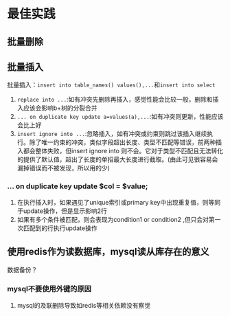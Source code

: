 # 最佳实践

## 批量删除

## 批量插入

批量插入：`insert into table_names() values(),...`和`insert into select`  

1. `replace into ...`:如有冲突先删除再插入，感觉性能会比较一般，删除和插入应该会影响b+树的分裂合并
2. `... on duplicate key update a=values(a),...`:如有冲突则更新，性能应该会比上好
3. `insert ignore into ...`:忽略插入，如有冲突或约束则跳过该插入继续执行。除了唯一约束的冲突，类似字段超出长度、类型不匹配等错误，前两种插入都会整体失败，但insert ignore into 则不会。它对于类型不匹配且无法转化的提供了默认值，超出了长度的单招最大长度进行截取。(由此可见很容易会漏掉错误而不被发现，所以用的少)

### ... on duplicate key update $col = $value;

1. 在执行插入时，如果遇见了unique索引或primary key中出现重复值，则等同于update操作，但是显示影响2行
2. 如果有多个条件被匹配，则会表现为condition1 or condition2 ,但只会对第一次匹配到的行执行update操作

## 使用redis作为读数据库，mysql读从库存在的意义

数据备份？

### mysql不要使用外键的原因

1. mysql的及联删除导致如redis等相关依赖没有察觉
